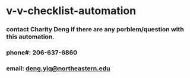 # v-v-checklist-automation

### contact Charity Deng if there are any porblem/question with this automation. 
### phone#: 206-637-6860
### email: deng.yiq@northeastern.edu
